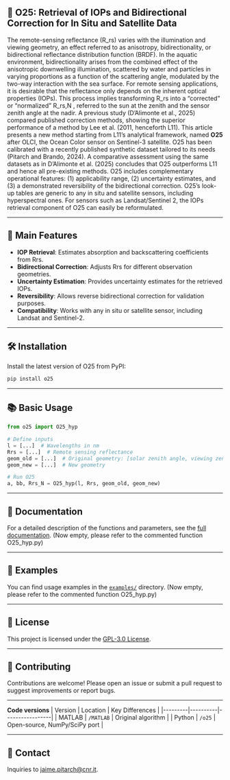 ## 📆 O25: Retrieval of IOPs and Bidirectional Correction for In Situ and Satellite Data

The remote-sensing reflectance (R_rs) varies with the illumination and viewing geometry, an effect referred to as anisotropy, bidirectionality, or bidirectional reflectance distribution function (BRDF). In the aquatic environment, bidirectionality arises from the combined effect of the anisotropic downwelling illumination, scattered by water and particles in varying proportions as a function of the scattering angle, modulated by the two-way interaction with the sea surface. For remote sensing applications, it is desirable that the reflectance only depends on the inherent optical properties (IOPs). This process implies transforming R_rs into a “corrected” or “normalized” R_rs,N , referred to the sun at the zenith and the sensor zenith angle at the nadir. A previous study (D’Alimonte et al., 2025) compared published correction methods, showing the superior performance of a method by Lee et al. (2011, henceforth L11). This article presents a new method starting from L11’s analytical framework, named **O25** after OLCI, the Ocean Color sensor on Sentinel-3 satellite. O25 has been calibrated with a recently published synthetic dataset tailored to its needs (Pitarch and Brando, 2024). A comparative assessment using the same datasets as in D’Alimonte et al. (2025) concludes that O25 outperforms L11 and hence all pre-existing methods. O25 includes complementary operational features: (1) applicability range, (2) uncertainty estimates, and (3) a demonstrated reversibility of the bidirectional correction. O25’s look-up tables are generic to any in situ and satellite sensors, including hyperspectral ones. For sensors such as Landsat/Sentinel 2, the IOPs retrieval component of O25 can easily be reformulated.

---

## 🚀 Main Features

- **IOP Retrieval**: Estimates absorption and backscattering coefficients from Rrs.
- **Bidirectional Correction**: Adjusts Rrs for different observation geometries.
- **Uncertainty Estimation**: Provides uncertainty estimates for the retrieved IOPs.
- **Reversibility**: Allows reverse bidirectional correction for validation purposes.
- **Compatibility**: Works with any in situ or satellite sensor, including Landsat and Sentinel-2.

---

## 🛠️ Installation

Install the latest version of O25 from PyPI:

```bash
pip install o25
```

---

## 📚 Basic Usage

```python
from o25 import O25_hyp

# Define inputs
l = [...]  # Wavelengths in nm
Rrs = [...]  # Remote sensing reflectance
geom_old = [...]  # Original geometry: [solar zenith angle, viewing zenith angle, relative azimuth angle]
geom_new = [...]  # New geometry

# Run O25
a, bb, Rrs_N = O25_hyp(l, Rrs, geom_old, geom_new)
```

---

## 📄 Documentation

For a detailed description of the functions and parameters, see the [full documentation](https://github.com/jaipipor/O25/wiki).
(Now empty, please refer to the commented function O25_hyp.py)

---

## 🧪 Examples

You can find usage examples in the [`examples/`](https://github.com/jaipipor/O25/tree/main/examples) directory.
(Now empty, please refer to the commented function O25_hyp.py)

---

## 📝 License

This project is licensed under the [GPL-3.0 License](https://www.gnu.org/licenses/gpl-3.0.html).

---

## 🤝 Contributing

Contributions are welcome! Please open an issue or submit a pull request to suggest improvements or report bugs.

---

**Code versions**
| Version | Location | Key Differences |
|---------|----------|-----------------|
| MATLAB  | `/MATLAB` | Original algorithm |
| Python  | `/o25` | Open-source, NumPy/SciPy port |

---

## 📢 Contact

Inquiries to jaime.pitarch@cnr.it.
